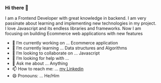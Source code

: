 ### Hi there 👋
 I am a Frontend Developer with great knowledge in backend. I am very passinate about learning and implementing new technologies in my project. 
 I love Javascript and its endless libraries and frameworks. Now I am focusing on building Ecommerce web applications with new features

- 🔭 I’m currently working on ... Ecommerce application
- 🌱 I’m currently learning ... Data structures and Algorithms
- 👯 I’m looking to collaborate on ... Javascript
- 🤔 I’m looking for help with ... 
- 💬 Ask me about ... Anything
- 📫 How to reach me: ... [my Linkedin](https://www.linkedin.com/in/yusuf-yunusov-3b1186230/)
- 😄 Pronouns: ... He/Him

